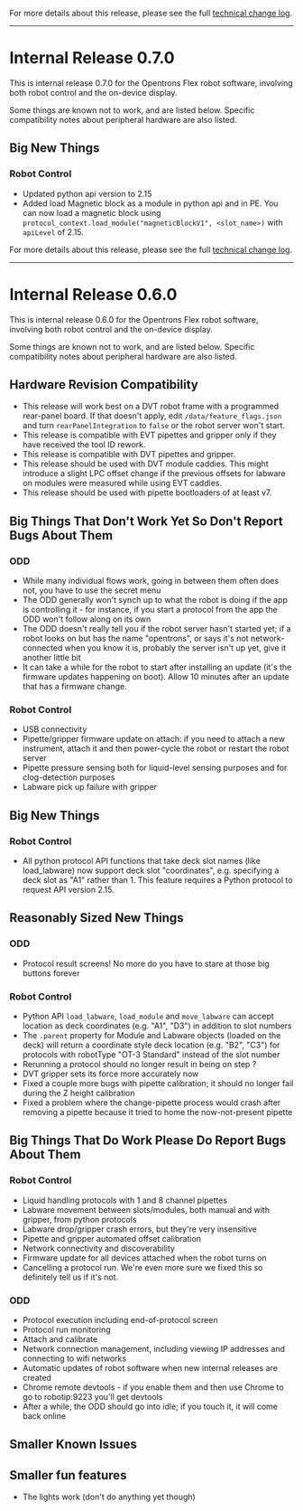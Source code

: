 For more details about this release, please see the full [technical change log][]. 

[technical change log]: https://github.com/Opentrons/opentrons/releases

---

# Internal Release 0.7.0

This is internal release 0.7.0 for the Opentrons Flex robot software, involving both robot control and the on-device display.

Some things are known not to work, and are listed below. Specific compatibility notes about peripheral hardware are also listed.

## Big New Things
### Robot Control
- Updated python api version to 2.15
- Added load Magnetic block as a module in python api and in PE. You can now load a magnetic block using `protocol_context.load_module("magneticBlockV1", <slot_name>)` with `apiLevel` of 2.15.

For more details about this release, please see the full [technical change log][]. 

[technical change log]: https://github.com/Opentrons/opentrons/releases

---

# Internal Release 0.6.0

This is internal release 0.6.0 for the Opentrons Flex robot software, involving both robot control and the on-device display.

Some things are known not to work, and are listed below. Specific compatibility notes about peripheral hardware are also listed.

## Hardware Revision Compatibility

- This release will work best on a DVT robot frame with a programmed rear-panel board. If that doesn't apply, edit `/data/feature_flags.json` and turn `rearPanelIntegration` to `false` or the robot server won't start.
- This release is compatible with EVT pipettes and gripper only if they have received the tool ID rework.
- This release is compatible with DVT pipettes and gripper.
- This release should be used with DVT module caddies. This might introduce a slight LPC offset change if the previous offsets for labware on modules were measured while using EVT caddies.
- This release should be used with pipette bootloaders of at least v7.

## Big Things That Don't Work Yet So Don't Report Bugs About Them

### ODD
- While many individual flows work, going in between them often does not, you have to use the secret menu
- The ODD generally won't synch up to what the robot is doing if the app is controlling it - for instance, if you start a protocol from the app the ODD won't follow along on its own
- The ODD doesn't really tell you if the robot server hasn't started yet; if a robot looks on but has the name "opentrons", or says it's not network-connected when you know it is, probably the server isn't up yet, give it another little bit
- It can take a while for the robot to start after installing an update (it's the firmware updates happening on boot). Allow 10 minutes after an update that has a firmware change.

### Robot Control
- USB connectivity
- Pipette/gripper firmware update on attach: if you need to attach a new instrument, attach it and then power-cycle the robot or restart the robot server
- Pipette pressure sensing both for liquid-level sensing purposes and for clog-detection purposes
- Labware pick up failure with gripper

## Big New Things
### Robot Control
- All python protocol API functions that take deck slot names (like load_labware) now support deck slot "coordinates", e.g. specifying a deck slot as "A1" rather than 1. This feature requires a Python protocol to request API version 2.15.

## Reasonably Sized New Things
### ODD
- Protocol result screens! No more do you have to stare at those big buttons forever

### Robot Control
- Python API `load_labware`, `load_module` and `move_labware` can accept location as deck coordinates (e.g. "A1", "D3") in addition to slot numbers
- The `.parent` property for Module and Labware objects (loaded on the deck) will return a coordinate style deck location (e.g. "B2", "C3") for protocols with robotType "OT-3 Standard" instead of the slot number
- Rerunning a protocol should no longer result in being on step ?
- DVT gripper sets its force more accurately now
- Fixed a couple more bugs with pipette calibration; it should no longer fail during the Z height calibration
- Fixed a problem where the change-pipette process would crash after removing a pipette because it tried to home the now-not-present pipette

## Big Things That Do Work Please Do Report Bugs About Them
### Robot Control
- Liquid handling protocols with 1 and 8 channel pipettes
- Labware movement between slots/modules, both manual and with gripper, from python protocols
- Labware drop/gripper crash errors, but they're very insensitive
- Pipette and gripper automated offset calibration
- Network connectivity and discoverability
- Firmware update for all devices attached when the robot turns on
- Cancelling a protocol run. We're even more sure we fixed this so definitely tell us if it's not.

### ODD
- Protocol execution including end-of-protocol screen
- Protocol run monitoring
- Attach and calibrate
- Network connection management, including viewing IP addresses and connecting to wifi networks
- Automatic updates of robot software when new internal releases are created
- Chrome remote devtools - if you enable them and then use Chrome to go to robotip:9223 you'll get devtools
- After a while, the ODD should go into idle; if you touch it, it will come back online

## Smaller Known Issues

## Smaller fun features
- The lights work (don't do anything yet though)
